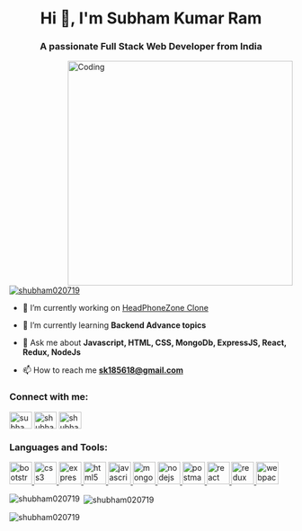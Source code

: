 <h1 align="center">Hi 👋, I'm Subham Kumar Ram</h1>
<h3 align="center">A passionate Full Stack Web Developer from India</h3>
<img src="https://globaleducation.s3.ap-south-1.amazonaws.com/globaledu/gif/front-end-development.gif" align="right" alt="Coding" width="400""/>

<p align="left"> <a href="https://github.com/ryo-ma/github-profile-trophy"><img src="https://github-profile-trophy.vercel.app/?username=shubham020719" alt="shubham020719" /></a> </p>

- 🔭 I’m currently working on [HeadPhoneZone Clone](https://headphonereact.netlify.app/)

- 🌱 I’m currently learning **Backend Advance topics**

- 💬 Ask me about **Javascript, HTML, CSS, MongoDb, ExpressJS, React, Redux, NodeJs**

- 📫 How to reach me **sk185618@gmail.com**

<h3 align="left">Connect with me:</h3>
<p align="left">
<a href="https://linkedin.com/in/subham kumar" target="blank"><img align="center" src="https://raw.githubusercontent.com/rahuldkjain/github-profile-readme-generator/master/src/images/icons/Social/linked-in-alt.svg" alt="subham kumar" height="30" width="40" /></a>
<a href="https://codesandbox.com/shubham_kumar_ram" target="blank"><img align="center" src="https://raw.githubusercontent.com/rahuldkjain/github-profile-readme-generator/master/src/images/icons/Social/codesandbox.svg" alt="shubham_kumar_ram" height="30" width="40" /></a>
<a href="https://fb.com/shubham kumar" target="blank"><img align="center" src="https://raw.githubusercontent.com/rahuldkjain/github-profile-readme-generator/master/src/images/icons/Social/facebook.svg" alt="shubham kumar" height="30" width="40" /></a>
</p>

<h3 align="left">Languages and Tools:</h3>
<p align="left"> <a href="https://getbootstrap.com" target="_blank" rel="noreferrer"> <img src="https://raw.githubusercontent.com/devicons/devicon/master/icons/bootstrap/bootstrap-plain-wordmark.svg" alt="bootstrap" width="40" height="40"/> </a> <a href="https://www.w3schools.com/css/" target="_blank" rel="noreferrer"> <img src="https://raw.githubusercontent.com/devicons/devicon/master/icons/css3/css3-original-wordmark.svg" alt="css3" width="40" height="40"/> </a> <a href="https://expressjs.com" target="_blank" rel="noreferrer"> <img src="https://raw.githubusercontent.com/devicons/devicon/master/icons/express/express-original-wordmark.svg" alt="express" width="40" height="40"/> </a> <a href="https://www.w3.org/html/" target="_blank" rel="noreferrer"> <img src="https://raw.githubusercontent.com/devicons/devicon/master/icons/html5/html5-original-wordmark.svg" alt="html5" width="40" height="40"/> </a> <a href="https://developer.mozilla.org/en-US/docs/Web/JavaScript" target="_blank" rel="noreferrer"> <img src="https://raw.githubusercontent.com/devicons/devicon/master/icons/javascript/javascript-original.svg" alt="javascript" width="40" height="40"/> </a> <a href="https://www.mongodb.com/" target="_blank" rel="noreferrer"> <img src="https://raw.githubusercontent.com/devicons/devicon/master/icons/mongodb/mongodb-original-wordmark.svg" alt="mongodb" width="40" height="40"/> </a> <a href="https://nodejs.org" target="_blank" rel="noreferrer"> <img src="https://raw.githubusercontent.com/devicons/devicon/master/icons/nodejs/nodejs-original-wordmark.svg" alt="nodejs" width="40" height="40"/> </a> <a href="https://postman.com" target="_blank" rel="noreferrer"> <img src="https://www.vectorlogo.zone/logos/getpostman/getpostman-icon.svg" alt="postman" width="40" height="40"/> </a> <a href="https://reactjs.org/" target="_blank" rel="noreferrer"> <img src="https://raw.githubusercontent.com/devicons/devicon/master/icons/react/react-original-wordmark.svg" alt="react" width="40" height="40"/> </a> <a href="https://redux.js.org" target="_blank" rel="noreferrer"> <img src="https://raw.githubusercontent.com/devicons/devicon/master/icons/redux/redux-original.svg" alt="redux" width="40" height="40"/> </a> <a href="https://webpack.js.org" target="_blank" rel="noreferrer"> <img src="https://raw.githubusercontent.com/devicons/devicon/d00d0969292a6569d45b06d3f350f463a0107b0d/icons/webpack/webpack-original-wordmark.svg" alt="webpack" width="40" height="40"/> </a> </p>

<p><img align="left" src="https://github-readme-stats.vercel.app/api/top-langs?username=shubham020719&show_icons=true&locale=en&layout=compact" alt="shubham020719" /></p>

<p>&nbsp;<img align="center" src="https://github-readme-stats.vercel.app/api?username=shubham020719&show_icons=true&locale=en" alt="shubham020719" /></p>

<p><img align="center" src="https://github-readme-streak-stats.herokuapp.com/?user=shubham020719&" alt="shubham020719" /></p>
